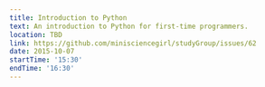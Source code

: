 ```yaml
---
title: Introduction to Python
text: An introduction to Python for first-time programmers.
location: TBD
link: https://github.com/minisciencegirl/studyGroup/issues/62
date: 2015-10-07
startTime: '15:30'
endTime: '16:30'
---
```

